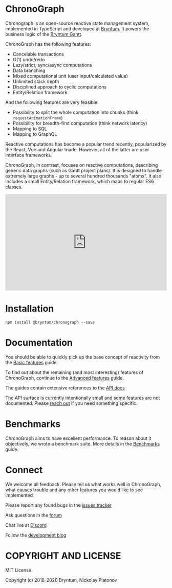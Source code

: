 [//]: # (The canonical source of this file is '/docs_src/README.md')
[//]: # (Do not edit the /README.md directly)

ChronoGraph
===========

Chronograph is an open-source reactive state management system, implemented in TypeScript and developed at [Bryntum](https://www.bryntum.com/). It powers the business logic of the [Bryntum Gantt](https://www.bryntum.com/examples/gantt/advanced).

ChronoGraph has the following features: 

- Cancelable transactions
- O(1) undo/redo
- Lazy/strict, sync/async computations
- Data branching
- Mixed computational unit (user input/calculated value)
- Unlimited stack depth
- Disciplined approach to cyclic computations
- Entity/Relation framework

And the following features are very feasible:

- Possibility to split the whole computation into chunks (think `requestAnimationFrame`) 
- Possibility for breadth-first computation (think network latency)
- Mapping to SQL
- Mapping to GraphQL

Reactive computations has become a popular trend recently, popularized by the React, Vue and Angular triade. However, all of the latter are user interface frameworks. 

ChronoGraph, in contrast, focuses on reactive computations, describing generic data graphs (such as Gantt project plans). It is designed to handle extremely large graphs - up to several hundred thousands "atoms". It also includes a small Entity/Relation framework, which maps to regular ES6 classes.

<iframe width="100%" height="300px" style="border:0" src="https://bryntum.github.io/chronograph/examples/basic/"></iframe>

Installation
=============

```
npm install @bryntum/chronograph --save 
```

Documentation
=============

You should be able to quickly pick up the base concept of reactivity from the [Basic features](https://bryntum.github.io/chronograph/docs/modules/_src_guides_basicfeatures_.html#basicfeaturesguide) guide.

To find out about the remaining (and most interesting) features of ChronoGraph, continue to the [Advanced features](https://bryntum.github.io/chronograph/docs/modules/_src_guides_advancedfeatures_.html#advancedfeaturesguide) guide.

The guides contain extensive references to the [API docs](https://bryntum.github.io/chronograph/docs/)

The API surface is currently intentionally small and some features are not documented. Please [reach out](https://discordapp.com/channels/681424024445780014/681424024449974316) if you need something specific.


Benchmarks
==========

ChronoGraph aims to have excellent performance. To reason about it objectively, we wrote a benchmark suite.
More details in the [Benchmarks](https://bryntum.github.io/chronograph/docs/modules/_src_guides_benchmarks_.html#benchmarksguide) guide.

Connect
=======

We welcome all feedback. Please tell us what works well in ChronoGraph, what causes trouble and any other features you would like to see implemented.

Please report any found bugs in the [issues tracker](https://github.com/bryntum/chronograph/issues)

Ask questions in the [forum](https://bryntum.com/forum/viewforum.php?f=53)

Chat live at [Discord](https://discord.gg/jErxFxY)

Follow the [development blog](https://medium.com/chronograph)


COPYRIGHT AND LICENSE
=================

MIT License

Copyright (c) 2018-2020 Bryntum, Nickolay Platonov

